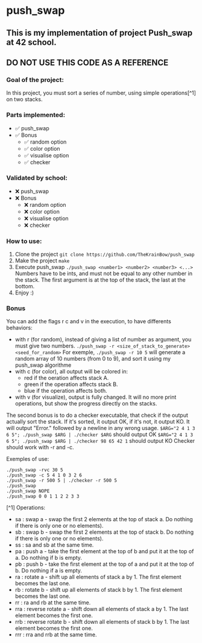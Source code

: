 # push_swap
## This is my implementation of project Push_swap at 42 school.
## DO NOT USE THIS CODE AS A REFERENCE

### Goal of the project:
In this project, you must sort a series of number, using simple operations[^1] on two stacks.

### Parts implemented:
- ✅ push_swap
- ✅ Bonus
  - ✅ random option
  - ✅ color option
  - ✅ visualise option
  - ✅ checker

### Validated by school:
- ❌ push_swap
- ❌ Bonus
  - ❌ random option
  - ❌ color option
  - ❌ visualise option
  - ❌ checker
  
### How to use:
1. Clone the project
  ```git clone https://github.com/TheKrainBow/push_swap```
2. Make the project
  ```make```
3. Execute push_swap
  ```./push_swap <number1> <number2> <number3> <...>```
  Numbers have to be ints, and must not be equal to any other number in the stack.
  The first argument is at the top of the stack, the last at the bottom.
4. Enjoy :)

### Bonus
You can add the flags r c and v in the execution, to have differents behaviors:
- with r (for random), instead of giving a list of number as argument, you must give two numbers.
    ```./push_swap -r <size_of_stack_to_generate> <seed_for_random>```
    For exemple, ```./push_swap -r 10 5``` will generate a random array of 10 numbers (from 0 to 9), and sort it using my push_swap algorithme
- with c (for color), all output will be colored in:
    - red if the oeration affects stack A.
    - green if the operation affects stack B.
    - blue if the operation affects both.
- with v (for visualize), output is fully changed. It will no more print operations, but show the progress directly on the stacks.

The second bonus is to do a checker executable, that check if the output actually sort the stack.
If it's sorted, it output OK, if it's not, it output KO.
It will output "Error." followed by a newline in any wrong usage.
```$ARG="2 4 1 3 6 5"; ./push_swap $ARG | ./checker $ARG``` should output OK
```$ARG="2 4 1 3 6 5"; ./push_swap $ARG | ./checker 98 65 42 1``` should output KO
Checker should work with -r and -c.

Exemples of use:
```
./push_swap -rvc 30 5
./push_swap -c 5 4 1 0 3 2 6
./push_swap -r 500 5 | ./checker -r 500 5
./push_swap
./push_swap NOPE
./push_swap 0 0 1 1 2 2 3 3
```


[^1] Operations:
-   sa : swap a - swap the first 2 elements at the top of stack a. Do nothing if there
         is only one or no elements).
-   sb : swap b - swap the first 2 elements at the top of stack b. Do nothing if there
         is only one or no elements).
-   ss : sa and sb at the same time.
-   pa : push a - take the first element at the top of b and put it at the top of a. Do
         nothing if b is empty.
-   pb : push b - take the first element at the top of a and put it at the top of b. Do
         nothing if a is empty.
-   ra : rotate a - shift up all elements of stack a by 1. The first element becomes
         the last one.
-   rb : rotate b - shift up all elements of stack b by 1. The first element becomes
         the last one.
-   rr : ra and rb at the same time.
-   rra : reverse rotate a - shift down all elements of stack a by 1. The last element
          becomes the first one.
-   rrb : reverse rotate b - shift down all elements of stack b by 1. The last element
          becomes the first one.
-   rrr : rra and rrb at the same time.
